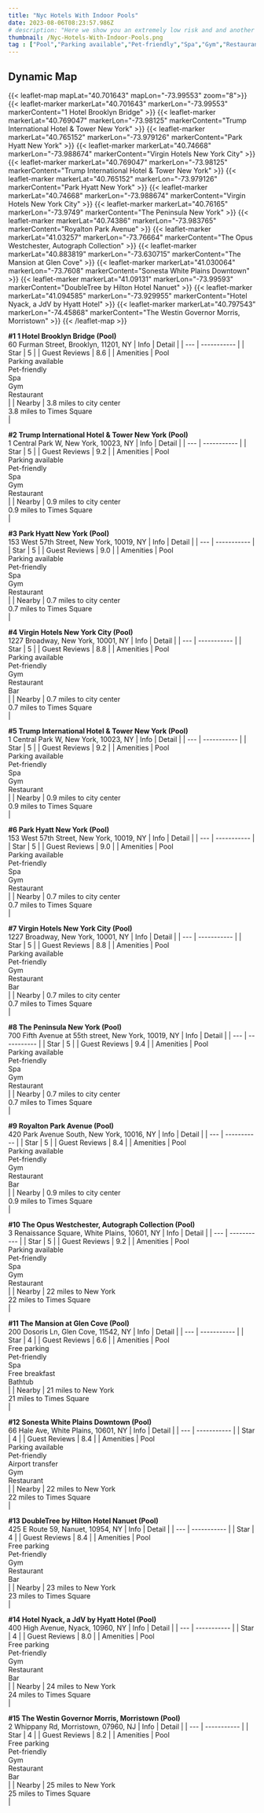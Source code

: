 ```yaml
---
title: "Nyc Hotels With Indoor Pools"
date: 2023-08-06T08:23:57.986Z
# description: "Here we show you an extremely low risk and and another medium risk approach to earn passive income "
thumbnail: /Nyc-Hotels-With-Indoor-Pools.png
tag : ["Pool","Parking available","Pet-friendly","Spa","Gym","Restaurant","Bar","Free parking","Free breakfast","Bathtub","Airport transfer"]
---
```


## Dynamic Map
{{< leaflet-map  mapLat="40.701643" mapLon="-73.99553" zoom="8">}}
    {{< leaflet-marker markerLat="40.701643" markerLon="-73.99553" markerContent="1 Hotel Brooklyn Bridge" >}}
    {{< leaflet-marker markerLat="40.769047" markerLon="-73.98125" markerContent="Trump International Hotel & Tower New York" >}}
    {{< leaflet-marker markerLat="40.765152" markerLon="-73.979126" markerContent="Park Hyatt New York" >}}
    {{< leaflet-marker markerLat="40.74668" markerLon="-73.988674" markerContent="Virgin Hotels New York City" >}}
    {{< leaflet-marker markerLat="40.769047" markerLon="-73.98125" markerContent="Trump International Hotel & Tower New York" >}}
    {{< leaflet-marker markerLat="40.765152" markerLon="-73.979126" markerContent="Park Hyatt New York" >}}
    {{< leaflet-marker markerLat="40.74668" markerLon="-73.988674" markerContent="Virgin Hotels New York City" >}}
    {{< leaflet-marker markerLat="40.76165" markerLon="-73.9749" markerContent="The Peninsula New York" >}}
    {{< leaflet-marker markerLat="40.74386" markerLon="-73.983765" markerContent="Royalton Park Avenue" >}}
    {{< leaflet-marker markerLat="41.03257" markerLon="-73.76664" markerContent="The Opus Westchester, Autograph Collection" >}}
    {{< leaflet-marker markerLat="40.883819" markerLon="-73.630715" markerContent="The Mansion at Glen Cove" >}}
    {{< leaflet-marker markerLat="41.030064" markerLon="-73.7608" markerContent="Sonesta White Plains Downtown" >}}
    {{< leaflet-marker markerLat="41.09131" markerLon="-73.99593" markerContent="DoubleTree by Hilton Hotel Nanuet" >}}
    {{< leaflet-marker markerLat="41.094585" markerLon="-73.929955" markerContent="Hotel Nyack, a JdV by Hyatt Hotel" >}}
    {{< leaflet-marker markerLat="40.797543" markerLon="-74.45868" markerContent="The Westin Governor Morris, Morristown" >}}
{{< /leaflet-map >}}


**#1 1 Hotel Brooklyn Bridge (Pool)**<br>60 Furman Street, Brooklyn, 11201, NY
| Info | Detail |
| --- | ----------- |
| Star | 5 |
| Guest Reviews | 8.6 |
| Amenities | Pool<br>Parking available<br>Pet-friendly<br>Spa<br>Gym<br>Restaurant<br> |
| Nearby | 3.8 miles to city center<br>3.8 miles to Times Square<br> |

**#2 Trump International Hotel & Tower New York (Pool)**<br>1 Central Park W, New York, 10023, NY
| Info | Detail |
| --- | ----------- |
| Star | 5 |
| Guest Reviews | 9.2 |
| Amenities | Pool<br>Parking available<br>Pet-friendly<br>Spa<br>Gym<br>Restaurant<br> |
| Nearby | 0.9 miles to city center<br>0.9 miles to Times Square<br> |

**#3 Park Hyatt New York (Pool)**<br>153 West 57th Street, New York, 10019, NY
| Info | Detail |
| --- | ----------- |
| Star | 5 |
| Guest Reviews | 9.0 |
| Amenities | Pool<br>Parking available<br>Pet-friendly<br>Spa<br>Gym<br>Restaurant<br> |
| Nearby | 0.7 miles to city center<br>0.7 miles to Times Square<br> |

**#4 Virgin Hotels New York City (Pool)**<br>1227 Broadway, New York, 10001, NY
| Info | Detail |
| --- | ----------- |
| Star | 5 |
| Guest Reviews | 8.8 |
| Amenities | Pool<br>Parking available<br>Pet-friendly<br>Gym<br>Restaurant<br>Bar<br> |
| Nearby | 0.7 miles to city center<br>0.7 miles to Times Square<br> |

**#5 Trump International Hotel & Tower New York (Pool)**<br>1 Central Park W, New York, 10023, NY
| Info | Detail |
| --- | ----------- |
| Star | 5 |
| Guest Reviews | 9.2 |
| Amenities | Pool<br>Parking available<br>Pet-friendly<br>Spa<br>Gym<br>Restaurant<br> |
| Nearby | 0.9 miles to city center<br>0.9 miles to Times Square<br> |

**#6 Park Hyatt New York (Pool)**<br>153 West 57th Street, New York, 10019, NY
| Info | Detail |
| --- | ----------- |
| Star | 5 |
| Guest Reviews | 9.0 |
| Amenities | Pool<br>Parking available<br>Pet-friendly<br>Spa<br>Gym<br>Restaurant<br> |
| Nearby | 0.7 miles to city center<br>0.7 miles to Times Square<br> |

**#7 Virgin Hotels New York City (Pool)**<br>1227 Broadway, New York, 10001, NY
| Info | Detail |
| --- | ----------- |
| Star | 5 |
| Guest Reviews | 8.8 |
| Amenities | Pool<br>Parking available<br>Pet-friendly<br>Gym<br>Restaurant<br>Bar<br> |
| Nearby | 0.7 miles to city center<br>0.7 miles to Times Square<br> |

**#8 The Peninsula New York (Pool)**<br>700 Fifth Avenue at 55th street, New York, 10019, NY
| Info | Detail |
| --- | ----------- |
| Star | 5 |
| Guest Reviews | 9.4 |
| Amenities | Pool<br>Parking available<br>Pet-friendly<br>Spa<br>Gym<br>Restaurant<br> |
| Nearby | 0.7 miles to city center<br>0.7 miles to Times Square<br> |

**#9 Royalton Park Avenue (Pool)**<br>420 Park Avenue South, New York, 10016, NY
| Info | Detail |
| --- | ----------- |
| Star | 5 |
| Guest Reviews | 8.4 |
| Amenities | Pool<br>Parking available<br>Pet-friendly<br>Gym<br>Restaurant<br>Bar<br> |
| Nearby | 0.9 miles to city center<br>0.9 miles to Times Square<br> |

**#10 The Opus Westchester, Autograph Collection (Pool)**<br>3 Renaissance Square, White Plains, 10601, NY
| Info | Detail |
| --- | ----------- |
| Star | 5 |
| Guest Reviews | 9.2 |
| Amenities | Pool<br>Parking available<br>Pet-friendly<br>Spa<br>Gym<br>Restaurant<br> |
| Nearby | 22 miles to New York<br>22 miles to Times Square<br> |

**#11 The Mansion at Glen Cove (Pool)**<br>200 Dosoris Ln, Glen Cove, 11542, NY
| Info | Detail |
| --- | ----------- |
| Star | 4 |
| Guest Reviews | 6.6 |
| Amenities | Pool<br>Free parking<br>Pet-friendly<br>Spa<br>Free breakfast<br>Bathtub<br> |
| Nearby | 21 miles to New York<br>21 miles to Times Square<br> |

**#12 Sonesta White Plains Downtown (Pool)**<br>66 Hale Ave, White Plains, 10601, NY
| Info | Detail |
| --- | ----------- |
| Star | 4 |
| Guest Reviews | 8.4 |
| Amenities | Pool<br>Parking available<br>Pet-friendly<br>Airport transfer<br>Gym<br>Restaurant<br> |
| Nearby | 22 miles to New York<br>22 miles to Times Square<br> |

**#13 DoubleTree by Hilton Hotel Nanuet (Pool)**<br>425 E Route 59, Nanuet, 10954, NY
| Info | Detail |
| --- | ----------- |
| Star | 4 |
| Guest Reviews | 8.4 |
| Amenities | Pool<br>Free parking<br>Pet-friendly<br>Gym<br>Restaurant<br>Bar<br> |
| Nearby | 23 miles to New York<br>23 miles to Times Square<br> |

**#14 Hotel Nyack, a JdV by Hyatt Hotel (Pool)**<br>400 High Avenue, Nyack, 10960, NY
| Info | Detail |
| --- | ----------- |
| Star | 4 |
| Guest Reviews | 8.0 |
| Amenities | Pool<br>Free parking<br>Pet-friendly<br>Gym<br>Restaurant<br>Bar<br> |
| Nearby | 24 miles to New York<br>24 miles to Times Square<br> |

**#15 The Westin Governor Morris, Morristown (Pool)**<br>2 Whippany Rd, Morristown, 07960, NJ
| Info | Detail |
| --- | ----------- |
| Star | 4 |
| Guest Reviews | 8.2 |
| Amenities | Pool<br>Free parking<br>Pet-friendly<br>Gym<br>Restaurant<br>Bar<br> |
| Nearby | 25 miles to New York<br>25 miles to Times Square<br> |

